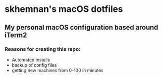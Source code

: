 # skhemnan's macOS dotfiles
##  My personal macOS configuration based around iTerm2
### Reasons for creating this repo:
* Automated installs
* backup of config files
* getting new machines from 0-100 in minutes

